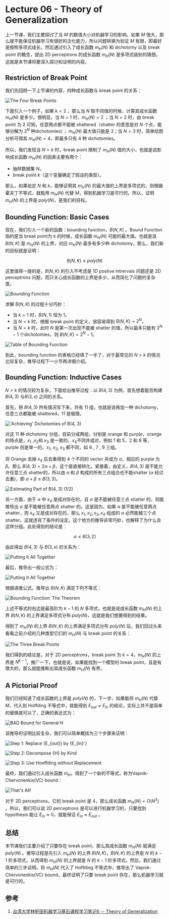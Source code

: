 # Lecture 06 - Theory of Generalization

上一节课，我们主要探讨了当 ${M}$ 的数值大小对机器学习的影响。如果 ${M}$ 很大，那么就不能保证机器学习有很好的泛化能力，所以问题转换为验证 ${M}$ 有限，即最好是按照多项式成长。然后通过引入了成长函数 ${m_{H}(N)}$ 和 dichotomy 以及 break point 的概念，提出 2D perceptrons 的成长函数 ${m_{H}(N)}$ 是多项式级别的猜想。这就是本节课将要深入探讨和证明的内容。

## Restriction of Break Point

我们先回顾一下上节课的内容，四种成长函数与 break point 的关系：

![The Four Break Points](http://ofqm89vhw.bkt.clouddn.com/48a1dfde0a043904b2c864442bb7acaf.png)

下面引入一个例子，如果 ${k=2}$ ，那么当 ${N}$ 取不同值的时候，计算其成长函数 ${m_{H}(N)}$ 是多少。很明显，当 ${N=1}$ 时，${m_{H}(N) = 2}$ ；当 ${N=2}$ 时，由 break point 为 ${2}$ 可知，任意两点都不能被 shattered（shatter 的意思是对 ${N}$ 个点，能够分解为 ${2^{N}}$ 种dichotomies）； ${m_{H}(N)}$ 最大值只能是 ${3}$；当 ${N=3}$ 时，简单绘图分析可得其 ${m_{H}(N) =4}$，即最多只有 ${4}$ 种 dichotomies。

所以，我们发现当 ${N>k}$ 时，break point 限制了 ${m_{H}(N)}$ 值的大小，也就是说影响成长函数 ${m_{H}(N)}$ 的因素主要有两个：

- 抽样数据集 ${N}$。
- break point ${k}$（这个变量确定了假设的类型）。

那么，如果给定 ${N}$ 和 ${k}$，能够证明其 ${m_{H}(N)}$ 的最大值的上界是多项式的，则根据霍夫丁不等式，就能用 ${m_{H}(N)}$ 代替 ${M}$，得到机器学习是可行的。所以，证明 ${m_{H}(N)}$ 的上界是 ${poly(N)}$，是我们的目标。

## Bounding Function: Basic Cases

现在，我们引入一个新的函数：bounding function，${B(N,K)}$ 。Bound Function 指的是当 break point为 ${k}$ 的时候，成长函数 ${m_{H}(N)}$ 可能的最大值。也就是说 ${B(N,K)}$ 是 ${m_{H}(N)}$ 的上界，对应 ${m_{H}(N)}$ 最多有多少种 dichotomy。那么，我们新的目标就是证明：

$${B(N,K) \leq poly(N)}$$

这里值得一提的是，${B(N,K)}$ 的引入不考虑是 ${1D}$ postive intrervals 问题还是 ${2D}$ perceptrons 问题，而只关心成长函数的上界是多少，从而简化了问题的复杂度。

![Bounding Function](http://ofqm89vhw.bkt.clouddn.com/dd5447424e25195c06f982ec95406af5.png)

求解 ${B(N,K)}$ 的过程十分巧妙：

- 当 ${k=1}$ 时，${B(N,1)}$ 恒为 ${1}$。
- 当 ${N < k}$ 时，根据 break point 的定义，很容易得到 ${B(N,K) =2^N}$。
- 当 ${N = k}$ 时，此时 ${N}$ 是第一次出现不能被 shatter 的值，所以最多只能有 ${2^N-1}$ 个dichotomies，则 ${B(N,K) =2^N-1}$。

![Table of Bounding Function](http://ofqm89vhw.bkt.clouddn.com/f7a4664377cf91fec7d0a98bc5461cfb.png)

到此，bounding function 的表格已经填了一半了，对于最常见的 ${N>k}$ 的情况比较复杂，推导过程下一小节再详细介绍。

## Bounding Function: Inductive Cases

${N > k}$ 的情况较为复杂，下面给出推导过程：以 ${B(4,3)}$ 为例，首先想着能否构建 ${B(4,3)}$ 与${B(3,x)}$ 之间的关系。

首先，把 ${B(4,3)}$ 所有情况写下来，共有 ${11}$ 组。也就是说再加一种 dichotomy，任意三点都能被 shattered，${11}$ 是极限。

!['Achieving' Dichotomies of B(4, 3)](http://ofqm89vhw.bkt.clouddn.com/ded60a2d565554d7ae89b07c46bcc88c.png)

对这 ${11}$ 种 dichotomy 分组，目前分成两组，分别是 orange 和 purple，orange 的特点是，${x_1}$ ,${x_2}$和 ${x_3}$ 是一致的，${x_4}$不同并成对，例如 ${1}$ 和 ${5}$，${2}$ 和 ${8}$ 等，purple 则是单一的，${x_1}$, ${x_2}$, ${x_3}$ 都不同，如 ${6}$ , ${7}$ , ${9}$ 三组。

将 Orange 去掉 ${x_4}$ 后去重得到 ${4}$ 个不同的 vector 并成为 ${\alpha}$，相应的 purple 为 ${\beta}$。那么 ${B(4,3) = 2 \alpha + \beta}$，这个是直接转化。紧接着，由定义，${B(4,3)}$ 是不能允许任意三点 shatter的，所以由 ${\alpha}$ 和 ${\beta}$ 构成的所有三点组合也不能shatter (${\alpha}$ 经过去重)，即 ${\alpha+β \leq B(3,3)}$。

![Estimating Part of B(4, 3) (1/2)](http://ofqm89vhw.bkt.clouddn.com/153b4e55f9bbb2ca6b01f575f0024150.png)

另一方面，由于 ${\alpha}$ 中 ${x_4}$ 是成对存在的，且 ${\alpha}$ 是不能被任意三点 shatter 的，则能推导出 ${\alpha}$ 是不能被任意两点 shatter 的。这是因为，如果 ${\alpha}$ 是不能被任意两点 shatter，而 ${x_4}$ 又是成对存在的，那么 ${x_1, x_2, x_3, x_4}$ 组成的 ${\alpha}$ 必然能被三个点 shatter。这就违背了条件的设定。这个地方的推导非常巧妙，也解释了为什么会这样分组。此处得到的结论是：

$${\alpha \leq B(3,2)}$$

由此得出 ${B(4,3)}$ 与 ${B(3,x)}$ 的关系为：

![Putting It All Together](http://ofqm89vhw.bkt.clouddn.com/56cef07f24ceadec8a4bb47eff30bf98.png)

最后，推导出一般公式为：

![Putting It All Together](http://ofqm89vhw.bkt.clouddn.com/be89a031d30f8c58222e4a0e1b583e33.png)

根据递推公式，推导出 ${B(N,K)}$ 满足下列不等式：

![Bounding Function: The Theorem](http://ofqm89vhw.bkt.clouddn.com/2e4c6c38f10ae4bcd8472bbbc275317f.png)

上述不等式的右边是最高阶为 ${k-1}$ 的 ${N}$ 多项式，也就是说成长函数 ${m_{H}(N)}$ 的上界 ${B(N,K)}$ 的上界满足多项式分布 ${poly(N)}$，这就是我们想要得到的结果。

得到了 ${m_{H}(N)}$ 的上界 ${B(N,K)}$ 的上界满足多项式分布 ${poly(N)}$ 后，我们回过头来看看之前介绍的几种类型它们的 ${m_{H}(N)}$ 与 break point 的关系：

![The Three Break Points](http://ofqm89vhw.bkt.clouddn.com/6af894d021c610aba9398458428dc2f6.png)

我们得到的结论是，对于 2D perceptrons，break point 为 ${k=4}$，${m_{H}(N)}$ 的上界是 ${N^{k-1}}$。推广一下，也就是说，如果能找到一个模型的 break point，且是有限大的，那么就能推断出其成长函数 ${m_{H}(N)}$ 有界。

## A Pictorial Proof

我们已经知道了成长函数的上界是 ${poly(N)}$ 的，下一步，如果能将 ${m_{H}(N)}$ 代替 ${M}$，代入到 Hoffding 不等式中，就能得到 ${E_{out} \approx E_{in}}$ 的结论，实际上并不是简单的替换就可以了，正确的表达式为：

![BAD Bound for General H](http://ofqm89vhw.bkt.clouddn.com/f0d5cdb6f03a3b9205b837acf5893b26.png)

该推导的证明比较复杂，我们可以简单概括为三个步骤来证明：

![Step 1: Replace ${E_{out}}$ by ${E_{in}'}$](http://ofqm89vhw.bkt.clouddn.com/3220cb2fd3f8a59aae36e8317644b9fd.png)

![Step 2: Decompose ${H}$ by Kind](http://ofqm89vhw.bkt.clouddn.com/e3738557e54ff499a15d5cfb6c1d4c3c.png)

![Step 3: Use Hoeffding without Replacement](http://ofqm89vhw.bkt.clouddn.com/8e9e19eb748792aeddb1c85221fa1340.png)

最终，我们通过引入成长函数 ${m_H}$，得到了一个新的不等式，称为Vapnik-Chervonenkis(VC) bound：

![That's All!](http://ofqm89vhw.bkt.clouddn.com/c1af28d92d977be33488fff9a601fe28.png)

对于 2D perceptrons，它的 break point 是 ${4}$，那么成长函数 ${m_{H}(N) =O(N^3)}$ 。所以，我们可以说 2D perceptrons 是可以进行机器学习的，只要找到 hypothesis 能让 ${E_{in} \approx 0}$，就能保证 ${E_{in} \approx E_{out}}$ 。

## 总结

本节课我们主要介绍了只要存在 break point，那么其成长函数 ${m_{H}(N)}$ 就满足 ${poly(N)}$ 。推导过程是先引入 ${m_{H}(N)}$ 的上界 ${B(N,K)}$，${B(N,K)}$ 的上界是 ${N}$ 的 ${k-1}$ 阶多项式，从而得到 ${m_{H}(N)}$ 的上界就是 ${N}$ 的 ${k-1}$ 阶多项式。然后，我们通过简单的三步证明，将 ${m_{H}(N)}$ 代入了 Hoffding 不等式中，推导出了 Vapnik-Chervonenkis(VC) bound，最终证明了只要 break point 存在，那么机器学习就是可行的。

## 参考

1. [台湾大学林轩田机器学习基石课程学习笔记6 -- Theory of Generalization](http://blog.csdn.net/red_stone1/article/details/71122928)